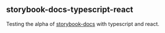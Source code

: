 ## storybook-docs-typescript-react

Testing the alpha of [storybook-docs](https://github.com/storybookjs/storybook/tree/next/addons/docs) with typescript and react.
